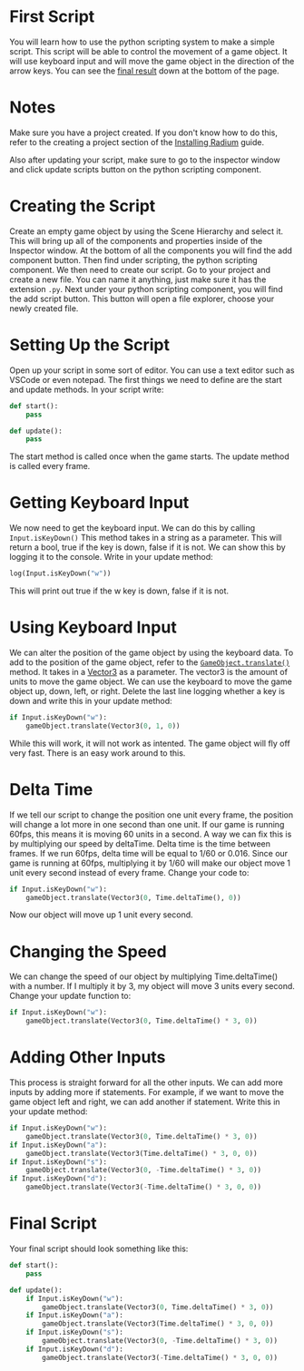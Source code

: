 # First Script
You will learn how to use the python scripting system to make a simple script. This script will be able to control the movement of a game object. It will use keyboard input and will move the game object in the direction of the arrow keys. You can see the [final result](./first-script.md#final-product) down at the bottom of the page.

# Notes
Make sure you have a project created. If you don't know how to do this, refer to the creating a project section of the [Installing Radium](../install.md#creating-a-project) guide.
   
   
Also after updating your script, make sure to go to the inspector window and click update scripts button on the python scripting component.

# Creating the Script
Create an empty game object by using the Scene Hierarchy and select it. This will bring up all of the components and properties inside of the Inspector window. At the bottom of all the components you will find the add component button. Then find under scripting, the python scripting component. We then need to create our script. Go to your project and create a new file. You can name it anything, just make sure it has the extension `.py`. Next under your python scripting component, you will find the add script button. This button will open a file explorer, choose your newly created file.

# Setting Up the Script
Open up your script in some sort of editor. You can use a text editor such as VSCode or even notepad. The first things we need to define are the start and update methods. In your script write:
``` python
def start():
    pass

def update():
    pass
```
The start method is called once when the game starts. The update method is called every frame. 

# Getting Keyboard Input
We now need to get the keyboard input. We can do this by calling `Input.isKeyDown()` This method takes in a string as a parameter. This will return a bool, true if the key is down, false if it is not. We can show this by logging it to the console. Write in your update method:
``` python
log(Input.isKeyDown("w"))
```
This will print out true if the w key is down, false if it is not.

# Using Keyboard Input
We can alter the position of the game object by using the keyboard data. To add to the position of the game object, refer to the [`GameObject.translate()`](../scripting/core/gameobject#translatetranslation--vector3) method. It takes in a [Vector3](../scripting/math/Vector3.md) as a parameter. The vector3 is the amount of units to move the game object. We can use the keyboard to move the game object up, down, left, or right. Delete the last line logging whether a key is down and write this in your update method:
``` python
if Input.isKeyDown("w"):
    gameObject.translate(Vector3(0, 1, 0))
```
While this will work, it will not work as intented. The game object will fly off very fast. There is an easy work around to this.

# Delta Time
If we tell our script to change the position one unit every frame, the position will change a lot more in one second than one unit. If our game is running 60fps, this means it is moving 60 units in a second. A way we can fix this is by multiplying our speed by deltaTime. Delta time is the time between frames. If we run 60fps, delta time will be equal to 1/60 or 0.016. Since our game is running at 60fps, multiplying it by 1/60 will make our object move 1 unit every second instead of every frame. Change your code to:
``` python
if Input.isKeyDown("w"):
    gameObject.translate(Vector3(0, Time.deltaTime(), 0))
```
Now our object will move up 1 unit every second.

# Changing the Speed
We can change the speed of our object by multiplying Time.deltaTime() with a number. If I multiply it by 3, my object will move 3 units every second. Change your update function to:
``` python
if Input.isKeyDown("w"):
    gameObject.translate(Vector3(0, Time.deltaTime() * 3, 0))
```


# Adding Other Inputs
This process is straight forward for all the other inputs. We can add more inputs by adding more if statements. For example, if we want to move the game object left and right, we can add another if statement. Write this in your update method:
``` python
if Input.isKeyDown("w"):
    gameObject.translate(Vector3(0, Time.deltaTime() * 3, 0))
if Input.isKeyDown("a"):
    gameObject.translate(Vector3(Time.deltaTime() * 3, 0, 0))
if Input.isKeyDown("s"):
    gameObject.translate(Vector3(0, -Time.deltaTime() * 3, 0))
if Input.isKeyDown("d"):
    gameObject.translate(Vector3(-Time.deltaTime() * 3, 0, 0))
```

# Final Script
Your final script should look something like this:
``` python
def start():
    pass

def update():
    if Input.isKeyDown("w"):
        gameObject.translate(Vector3(0, Time.deltaTime() * 3, 0))
    if Input.isKeyDown("a"):
        gameObject.translate(Vector3(Time.deltaTime() * 3, 0, 0))
    if Input.isKeyDown("s"):
        gameObject.translate(Vector3(0, -Time.deltaTime() * 3, 0))
    if Input.isKeyDown("d"):
        gameObject.translate(Vector3(-Time.deltaTime() * 3, 0, 0))
```